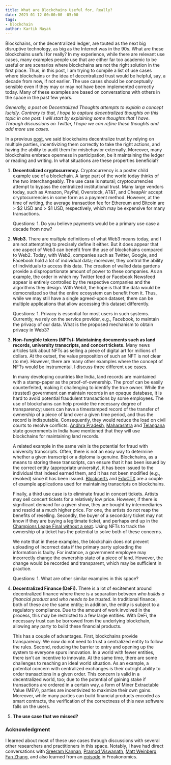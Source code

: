 ```yaml
---
title: What are Blockchains Useful for, Really?
date: 2023-01-12 00:00:00 -05:00
tags:
- blockchain
author: Kartik Nayak
---
```


Blockchains, or the decentralized ledger, are touted as the next big disruptive technology, as big as the Internet was in the 90s. What are these blockchains useful for really? In my experience, while there are relevant use cases, many examples people use that are either far too academic to be useful or are scenarios where blockchains are not the right solution in the first place. Thus, in this post, I am trying to compile a list of use cases where blockchains or the idea of decentralized trust would be helpful, say, a decade from now, if not earlier. The use cases should be conceptually sensible even if they may or may not have been implemented correctly today. Many of these examples are based on conversations with others in the space in the past few years.

*Generally, a post on Decentralized Thoughts attempts to explain a concept lucidly. Contrary to that, I hope to capture *decentralized thoughts* on this topic in one post. I will start by explaining some thoughts that I have. Through discussions on Twitter, I hope we can refine these thoughts and add more use cases.*

In a previous [post](https://decentralizedthoughts.github.io/2022-09-05-what-is-a-blockchain/), we said blockchains decentralize trust by relying on multiple parties, incentivizing them correctly to take the right actions, and having the ability to audit them for misbehavior externally. Moreover, many blockchains embrace openness in participation, be it maintaining the ledger or reading and writing. In what situations are these properties beneficial?

1. **Decentralized cryptocurrency.** Cryptocurrency is a poster child example use of a blockchain. A large part of the world today thinks of the two interchangeably. The use case is natural; cryptocurrencies attempt to bypass the centralized institutional trust. Many large vendors today, such as Amazon, PayPal, Overstock, AT&T, and CheapAir accept cryptocurrencies in some form as a payment method. However, at the time of writing, the average transaction fee for Ethereum and Bitcoin are > \$2 USD and > \$1 USD, respectively, which may be expensive for many transactions.

    Questions: 1. Do you believe payments would be a primary use case a decade from now?

2. **Web3.** There are *multiple* definitions of what Web3 means today, and I am not attempting to precisely define it either. But it does appear that one aspect of Web3 can benefit from the use of blockchains compared to Web2. Today, with Web2, companies such as Twitter, Google, and Facebook hold a lot of individual data; moreover, they control the ability of individuals to access this data. The creation of walled data gardens provide a disproportionate amount of power to these companies. As an example, the order in which my Twitter feed or Facebook Newsfeed appear is entirely controlled by the respective companies and the algorithms they design. With Web3, the hope is that the data would be democratized so that the entire ecosystem can benefit from it. Thus, while we may still have a single agreed-upon dataset, there can be multiple applications that allow accessing this dataset differently.

    Questions: 1. Privacy is essential for most users in such systems. Currently, we rely on the service provider, e.g., Facebook, to maintain the privacy of our data. What is the proposed mechanism to obtain privacy in Web3?
    
3. **Non-fungible tokens (NFTs): Maintaining documents such as land records, university transcripts, and concert tickets.** Many news articles talk about NFTs as selling a piece of digital art for millions of dollars. At the outset, the value proposition of such an NFT is not clear (to me). However, there are many other examples where the concept of NFTs would be instrumental. I discuss three different use cases.

    In many developing countries like India, land records are maintained with a stamp-paper as the proof-of-ownership. The proof can be easily counterfeited, making it challenging to identify the true owner. While the (trusted) government can maintain records in an opaque database, it is hard to avoid potential fraudulent transactions by some employees. The use of blockchains can help provide the necessary degree of transparency; users can have a timestamped record of the transfer of ownership of a piece of land over a given time period, and thus the record is indisputable. Consequently, they would reduce the load on civil courts to resolve conflicts. [Andhra Pradesh](https://www.cnbc.com/2017/10/10/this-indian-state-wants-to-use-blockchain-to-fight-land-ownership-fraud.html), [Maharashtra](https://economictimes.indiatimes.com/industry/services/property-/-cstruction/maharashtra-govt-starts-property-e-registrations-to-also-introduce-blockchain/articleshow/94034462.cms) and [Telangana](https://www.livemint.com/Politics/4IOMVhyOuK6k0LwSVGikZL/Telangana-govt-to-use-blockchain-tech-for-securing-land-reco.html) state governments in India have mentioned that they will use blockchains for maintaining land records.
    
    A related example in the same vein is the potential for fraud with university transcripts. Often, there is not an easy way to determine whether a given transcript or a diploma is genuine. Blockchains, as a means to storing these transcripts, can ensure that it has been issued by the correct entity (appropriate university), it has been issued to the individual that indeed earned them, and it has not been modified (e.g., revoked) since it has been issued. [Blockcerts](https://www.blockcerts.org/guide/) and [EduCTX](https://eductx.org/) are a couple of example applications used for maintaining transcripts on blockchains.
    
    Finally, a third use case is to eliminate fraud in concert tickets. Artists may sell concert tickets for a relatively low price. However, if there is significant demand for a given show, they are bought by intermediaries and resold at a much higher price. For one, the artists do not reap the benefits of reselling. Secondly, the buyer of a secondary ticket may not know if they are buying a legitimate ticket, and perhaps end up in the [Champions Leage Final without a seat](https://www.nytimes.com/2022/06/01/sports/soccer/champions-league-final-tickets.html). Using NFTs to track the ownership of a ticket has the potential to solve both of these concerns.
    
    We note that in these examples, the blockchain does not prevent uploading of incorrect data if the primary party uploading the information is faulty. For instance, a government employee may incorrectly change the ownership state of a piece of land. However, the change would be recorded and transparent, which may be sufficient in practice.
    
    Questions: 1. What are other similar examples in this space?

4. **Decentralized Finance (DeFi).** There is a lot of excitement around decentralized finance where there is a separation between *who builds a financial product* and *who needs to be trusted*. In traditional finance, both of these are the same entity; in addition, the entity is subject to a regulatory compliance. Due to the amount of work involved in the process, this may be restricted to a few large entities. With DeFi, the necessary trust can be borrowed from the underlying blockchain, allowing any party to build these financial products. 
 
    This has a couple of advantages. First, blockchains provide transparency. We now do not need to trust a centralized entity to follow the rules. Second, reducing the barrier to entry and opening up the system to everyone spurs innovation. In a world with fewer entities, there isn't an incentive to innovate. At the same time, there are some challenges to reaching an ideal world situation. As an example, a potential concern with centralized exchanges is their outright ability to order transactions in a given order. This concern is valid in a decentralized world, too; due to the potential of gaining stake if transactions are ordered in a certain way, a form of Miner Extractable Value (MEV), parties are incentivized to maximize their own gains. Moreover, while many parties can build financial products encoded as smart contracts, the verification of the correctness of this new software falls on the users.

5. **The use case that we missed?**

### Acknowledgment

I learned about most of these use cases through discussions with several other researchers and practitioners in this space. Notably, I have had direct conversations with [Sreeram Kannan](https://people.ece.uw.edu/kannan_sreeram/), [Pramod Viswanath](https://web3.princeton.edu/), [Matt Weinberg](https://www.cs.princeton.edu/~smattw/), [Fan Zhang](https://www.fanzhang.me/), and also learned from an [episode](https://freakonomics.com/podcast/are-n-f-t-s-all-scams/) in Freakonomics.
